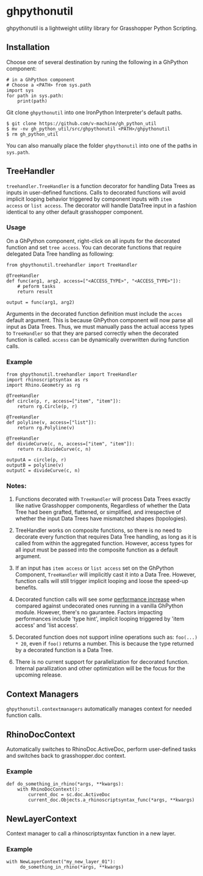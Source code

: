 # ghpythonutil
ghpythonutil is a lightweight utility library for Grasshopper Python Scripting.

## Installation
Choose one of several destination <PATH> by runing the following in a GhPython component:
```
# in a GhPython component
# Choose a <PATH> from sys.path
import sys
for path in sys.path:
    print(path)
```
Git clone `ghpythonutil` into one IronPython Interpreter's default paths.
```
$ git clone https://github.com/v-machine/gh_python_util
$ mv -nv gh_python_util/src/ghpythonutil <PATH>/ghpythonutil
$ rm gh_python_util
```
You can also manually place the folder `ghpythonutil` into one of the paths in `sys.path`.

## TreeHandler
`treehandler.TreeHandler` is a function decorator for handling Data Trees as inputs in user-defined functions. Calls to decorated functions will avoid implicit looping behavior triggered by component inputs with `item access` or `list access`. The decorator will handle DataTree input in a fashion identical to any other default grasshopper component.

### Usage
On a GhPython component, right-click on all inputs for the decorated function and set `tree access`. You can decorate functions that require delegated Data Tree handling as following:
```
from ghpythonutil.treehandler import TreeHandler

@TreeHandler
def func(arg1, arg2, access=["<ACCESS_TYPE>", "<ACCESS_TYPE>"]):
    # peform tasks
    return result

output = func(arg1, arg2)
```

Arguments in the decorated function definition must include the `acces` default argument. This is because GhPython component will now parse all input as Data Trees. Thus, we must manually pass the actual access types to `TreeHandler` so that they are parsed correctly when the decorated function is called. `access` can be dynamically overwritten during function calls. 

### Example
```
from ghpythonutil.treehandler import TreeHandler
import rhinoscriptsyntax as rs
import Rhino.Geometry as rg

@TreeHandler
def circle(p, r, access=["item", "item"]):
    return rg.Circle(p, r)

@TreeHandler
def polyline(v, access=["list"]):
    return rg.Polyline(v)

@TreeHandler
def divideCurve(c, n, access=["item", "item"]):
    return rs.DivideCurve(c, n)

outputA = circle(p, r)
outputB = polyline(v)
outputC = divideCurve(c, n)
```

### Notes:
1. Functions decorated with `TreeHandler` will process Data Trees exactly like native Grasshopper components, Regardless of whether the Data Tree had been grafted, flattened, or simplified, and irrespective of whether the input Data Trees have mismatched shapes (topologies).

2. TreeHandler works on composite functions, so there is no need to decorate every function that requires Data Tree handling, as long as it is called from within the aggregated function. However, access types for all input must be passed into the composite function as a default argument. 

3. If an input has `item access` or `list access` set on the GhPython Component, `TreeHandler` will implicitly cast it into a Data Tree. However, function calls will still trigger implicit looping and loose the speed-up benefits.

4. Decorated function calls will see _some_ [performance increase]("https://github.com/v-machine/gh_python_util/blob/main/performance/ghpython_component_speed_benchmark.ipynb") when compared against undecorated ones running in a vanilla GhPython module. However, there's no gaurantee. Factors impacting performances include 'type hint', implicit looping triggered by 'item access' and 'list access'.

5. Decorated function does not support inline operations such as: `foo(...) * 20`, even if `foo()` returns a number. This is because the type returned by a decorated function is a Data Tree.

6. There is no current support for parallelization for decorated function. Internal parallization and other optimization will be the focus for the upcoming release.

## Context Managers
`ghpythonutil.contextmanagers` automatically manages context for needed function calls.

## RhinoDocContext
Automatically switches to RhinoDoc.ActiveDoc, perform user-defined tasks and switches back to grasshopper.doc context.

### Example
```
def do_something_in_rhino(*args, **kwargs):
    with RhinoDocContext():
        current_doc = sc.doc.ActiveDoc
        current_doc.Objects.a_rhinoscriptsyntax_func(*args, **kwargs)
```

## NewLayerContext
Context manager to call a rhinoscriptsyntax function in a new layer.

### Example
```
with NewLayerContext("my_new_layer_01"):
     do_something_in_rhino(*args, **kwargs)
```
